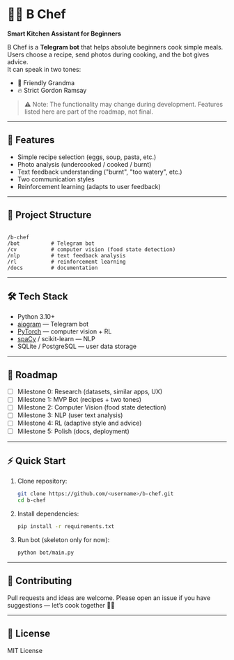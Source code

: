 # 🧑‍🍳 B Chef

**Smart Kitchen Assistant for Beginners**

B Chef is a **Telegram bot** that helps absolute beginners cook simple meals.  
Users choose a recipe, send photos during cooking, and the bot gives advice.  
It can speak in two tones:
- 👵 Friendly Grandma  
- 🔥 Strict Gordon Ramsay  

> ⚠️ Note: The functionality may change during development. Features listed here are part of the roadmap, not final.

---

## 🚀 Features
- Simple recipe selection (eggs, soup, pasta, etc.)
- Photo analysis (undercooked / cooked / burnt)
- Text feedback understanding ("burnt", "too watery", etc.)
- Two communication styles
- Reinforcement learning (adapts to user feedback)

---

## 📂 Project Structure
```

/b-chef
/bot          # Telegram bot
/cv           # computer vision (food state detection)
/nlp          # text feedback analysis
/rl           # reinforcement learning
/docs         # documentation

````

---

## 🛠️ Tech Stack
- Python 3.10+
- [aiogram](https://docs.aiogram.dev) — Telegram bot
- [PyTorch](https://pytorch.org/) — computer vision + RL
- [spaCy](https://spacy.io/) / scikit-learn — NLP
- SQLite / PostgreSQL — user data storage

---

## 📌 Roadmap
- [ ] Milestone 0: Research (datasets, similar apps, UX)
- [ ] Milestone 1: MVP Bot (recipes + two tones)
- [ ] Milestone 2: Computer Vision (food state detection)
- [ ] Milestone 3: NLP (user text analysis)
- [ ] Milestone 4: RL (adaptive style and advice)
- [ ] Milestone 5: Polish (docs, deployment)

---

## ⚡ Quick Start
1. Clone repository:
   ```bash
   git clone https://github.com/<username>/b-chef.git
   cd b-chef
   ```


2. Install dependencies:

   ```bash
   pip install -r requirements.txt
   ```
3. Run bot (skeleton only for now):

   ```bash
   python bot/main.py
   ```

---

## 🤝 Contributing

Pull requests and ideas are welcome.
Please open an issue if you have suggestions — let’s cook together 🍳🔥

---

## 📜 License

MIT License
